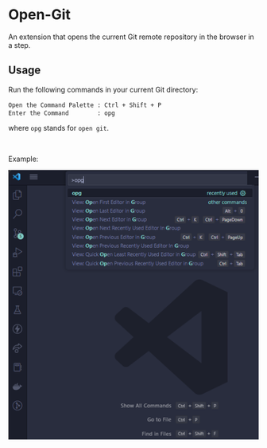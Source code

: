 # Open-Git

An extension that opens the current Git remote repository in the browser in a step.

## Usage

Run the following commands in your current Git directory:

```
Open the Command Palette : Ctrl + Shift + P
Enter the Command        : opg
```

where `opg` stands for `open git`.

<br />

Example:

![Command Palette steps](./src/assets/command_step.png)
